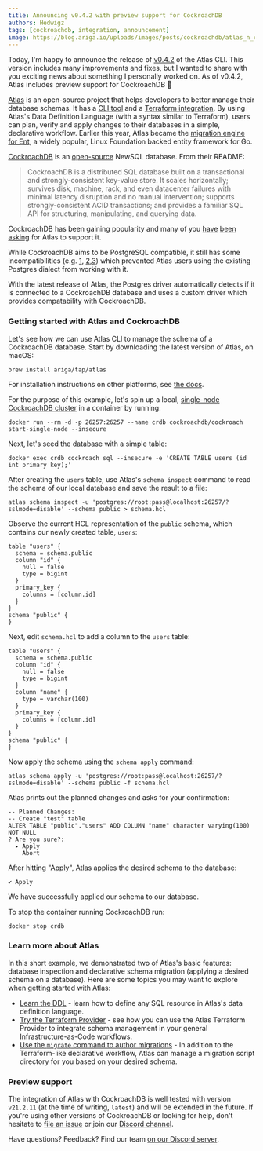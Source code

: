```yaml
---
title: Announcing v0.4.2 with preview support for CockroachDB
authors: Hedwigz
tags: [cockroachdb, integration, announcement]
image: https://blog.ariga.io/uploads/images/posts/cockroachdb/atlas_n_crdb.png
---
```


Today, I'm happy to announce the release of [v0.4.2](https://github.com/anthony-bible/atlas/releases/tag/v0.4.2) of the Atlas CLI.
This version includes many improvements and fixes, but I wanted to share with you exciting news about something I
personally worked on. As of v0.4.2, Atlas includes preview support for CockroachDB 🎉

[Atlas](https://atlasgo.io) is an open-source project that helps developers to better manage their database
schemas. It has a [CLI tool](https://atlasgo.io/cli-reference) and a
[Terraform integration](https://atlasgo.io/blog/2022/05/04/announcing-terraform-provider). By using Atlas's
Data Definition Language (with a syntax similar to Terraform), users can plan, verify and apply changes
to their databases in a simple, declarative workflow.
Earlier this year, Atlas became the [migration engine for Ent](https://entgo.io/blog/2022/01/20/announcing-new-migration-engine),
a widely popular, Linux Foundation backed entity framework for Go.

[CockroachDB](https://www.cockroachlabs.com/) is an [open-source](https://github.com/cockroachdb/cockroach) NewSQL
database. From their README:
> CockroachDB is a distributed SQL database built on a transactional and strongly-consistent
> key-value store. It scales horizontally; survives disk, machine, rack, and even datacenter
> failures with minimal latency disruption and no manual intervention; supports strongly-consistent
> ACID transactions; and provides a familiar SQL API for structuring, manipulating, and querying data.

CockroachDB has been gaining popularity and many of you [have](https://github.com/ent/ent/issues/2545)
[been](https://github.com/anthony-bible/atlas/issues/785#issue-1231951038) [asking](https://github.com/anthony-bible/atlas/issues/785#issuecomment-1125853135)
for Atlas to support it.

While CockroachDB aims to be PostgreSQL compatible, it still has some incompatibilities
(e.g. [1](https://github.com/cockroachdb/cockroach/issues/20296#issuecomment-1066140651),
[2](https://github.com/cockroachdb/cockroach/issues/82064),[3](https://github.com/cockroachdb/cockroach/issues/81659))
which prevented Atlas users using the existing Postgres dialect from working with it.

With the latest release of Atlas, the Postgres driver automatically detects if it is connected to a CockroachDB
database and uses a custom driver which provides compatability with CockroachDB.

### Getting started with Atlas and CockroachDB

Let's see how we can use Atlas CLI to manage the schema of a CockroachDB database.
Start by downloading the latest version of Atlas, on macOS:
```
brew install ariga/tap/atlas
```
For installation instructions on other platforms, see [the docs](https://atlasgo.io/cli/getting-started/setting-up#install-the-cli).

For the purpose of this example, let's spin up a local, [single-node CockroachDB cluster](https://www.cockroachlabs.com/docs/stable/cockroach-start-single-node.html)
in a container by running:
```
docker run --rm -d -p 26257:26257 --name crdb cockroachdb/cockroach start-single-node --insecure
```

Next, let's seed the database with a simple table:
```
docker exec crdb cockroach sql --insecure -e 'CREATE TABLE users (id int primary key);'
```

After creating the `users` table, use Atlas's `schema inspect` command to read the schema of our local database and save the result to a file:
```
atlas schema inspect -u 'postgres://root:pass@localhost:26257/?sslmode=disable' --schema public > schema.hcl
```
Observe the current HCL representation of the `public` schema, which contains our newly created table, `users`:
```hcl
table "users" {
  schema = schema.public
  column "id" {
    null = false
    type = bigint
  }
  primary_key {
    columns = [column.id]
  }
}
schema "public" {
}
```

Next, edit `schema.hcl` to add a column to the `users` table:

```hcl title="schema.hcl" {7-9}
table "users" {
  schema = schema.public
  column "id" {
    null = false
    type = bigint
  }
  column "name" {
    type = varchar(100)
  }
  primary_key {
    columns = [column.id]
  }
}
schema "public" {
}
```
Now apply the schema using the `schema apply` command:
```
atlas schema apply -u 'postgres://root:pass@localhost:26257/?sslmode=disable' --schema public -f schema.hcl
```
Atlas prints out the planned changes and asks for your confirmation:
```
-- Planned Changes:
-- Create "test" table
ALTER TABLE "public"."users" ADD COLUMN "name" character varying(100) NOT NULL
? Are you sure?:
  ▸ Apply
    Abort
```
After hitting "Apply", Atlas applies the desired schema to the database:
```
✔ Apply
```

We have successfully applied our schema to our database.

To stop the container running CockroachDB run:

```
docker stop crdb
```

### Learn more about Atlas

In this short example, we demonstrated two of Atlas's basic features: database inspection
and declarative schema migration (applying a desired schema on a database). Here are some topics
you may want to explore when getting started with Atlas:
* [Learn the DDL](/atlas-schema/sql-resources) - learn how to define any SQL resource in Atlas's data definition
  language.
* [Try the Terraform Provider](https://atlasgo.io/blog/2022/05/04/announcing-terraform-provider) - see how you can use
  the Atlas Terraform Provider to integrate schema management in your general Infrastructure-as-Code workflows.
* [Use the `migrate` command to author migrations](/cli-reference#atlas-migrate) - In addition to the Terraform-like
 declarative workflow, Atlas can manage a migration script directory for you based on your desired schema.

### Preview support
The integration of Atlas with CockroachDB is well tested with version `v21.2.11` (at the time of writing,
`latest`) and will be extended in the future. If you're using other versions of CockroachDB or looking
for help, don't hesitate to [file an issue](https://github.com/anthony-bible/atlas/issues) or join our
[Discord channel](https://discord.gg/zZ6sWVg6NT).

Have questions? Feedback? Find our team [on our Discord server](https://discord.gg/zZ6sWVg6NT).
